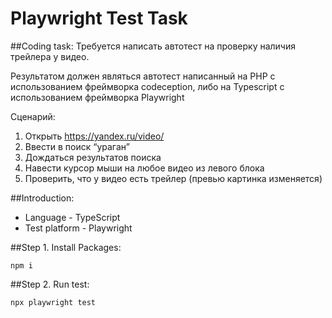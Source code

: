 # Playwright Test Task

##Coding task:
Требуется написать автотест на проверку наличия трейлера у видео.

Результатом должен являться автотест написанный на PHP с использованием фреймворка codeception, либо на Typescript с использованием фреймворка Playwright

Сценарий:
1. Открыть https://yandex.ru/video/
2. Ввести в поиск “ураган”
3. Дождаться результатов поиска
4. Навести курсор мыши на любое видео из левого блока
5. Проверить, что у видео есть трейлер (превью картинка изменяется)


##Introduction: 
- Language - TypeScript
- Test platform - Playwright

##Step 1. Install Packages:
```
npm i
```

##Step 2. Run test:
```
npx playwright test 
```
